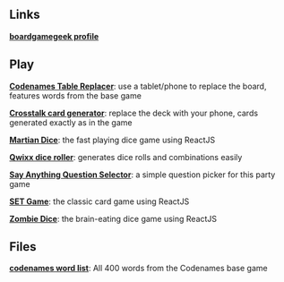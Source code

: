 ## Links

[**boardgamegeek profile**](https://www.boardgamegeek.com/user/cardflopper)

## Play

[**Codenames Table Replacer**](codenames): use a tablet/phone to replace the board, features words from the base game

[**Crosstalk card generator**](crosstalk): replace the deck with your phone, cards generated exactly as in the game

[**Martian Dice**](martiandice): the fast playing dice game using ReactJS

[**Qwixx dice roller**](qwixx): generates dice rolls and combinations easily

[**Say Anything Question Selector**](sayanything): a simple question picker for this party game

[**SET Game**](set): the classic card game using ReactJS

[**Zombie Dice**](zombiedice): the brain-eating dice game using ReactJS

## Files
[**codenames word list**](codenames/codenames_words.txt): All 400 words from the Codenames base game 

